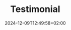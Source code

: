 ---
title: 'Testimonial'
date: 2024-12-09T12:49:58+02:00
draft: false
type: testimonial
layout: testimonial
---